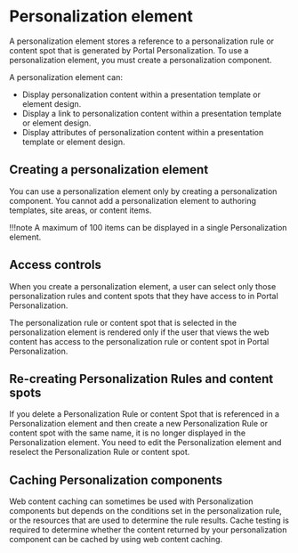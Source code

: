 # Personalization element

A personalization element stores a reference to a personalization rule or content spot that is generated by Portal Personalization. To use a personalization element, you must create a personalization component.

A personalization element can:

-   Display personalization content within a presentation template or element design.
-   Display a link to personalization content within a presentation template or element design.
-   Display attributes of personalization content within a presentation template or element design.

## Creating a personalization element

You can use a personalization element only by creating a personalization component. You cannot add a personalization element to authoring templates, site areas, or content items.

!!!note
    A maximum of 100 items can be displayed in a single Personalization element.

## Access controls

When you create a personalization element, a user can select only those personalization rules and content spots that they have access to in Portal Personalization.

The personalization rule or content spot that is selected in the personalization element is rendered only if the user that views the web content has access to the personalization rule or content spot in Portal Personalization.

## Re-creating Personalization Rules and content spots

If you delete a Personalization Rule or content Spot that is referenced in a Personalization element and then create a new Personalization Rule or content spot with the same name, it is no longer displayed in the Personalization element. You need to edit the Personalization element and reselect the Personalization Rule or content spot.

## Caching Personalization components

Web content caching can sometimes be used with Personalization components but depends on the conditions set in the personalization rule, or the resources that are used to determine the rule results. Cache testing is required to determine whether the content returned by your personalization component can be cached by using web content caching.


